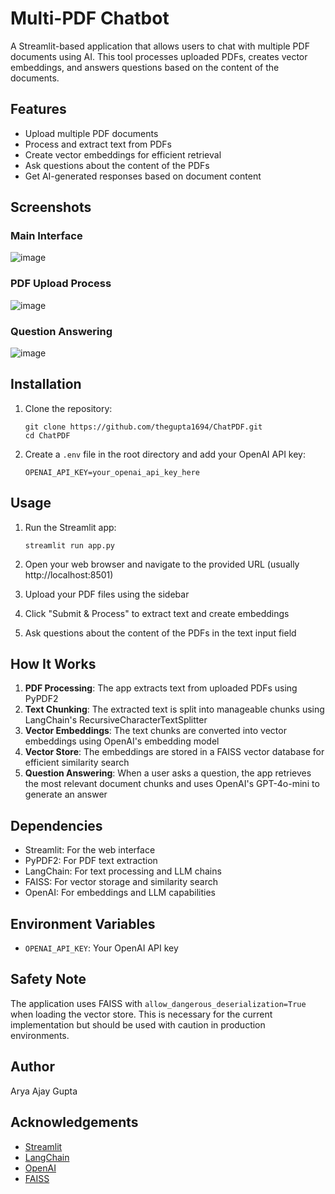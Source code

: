 # Multi-PDF Chatbot

A Streamlit-based application that allows users to chat with multiple PDF documents using AI. This tool processes uploaded PDFs, creates vector embeddings, and answers questions based on the content of the documents.

## Features

- Upload multiple PDF documents
- Process and extract text from PDFs
- Create vector embeddings for efficient retrieval
- Ask questions about the content of the PDFs
- Get AI-generated responses based on document content

## Screenshots

### Main Interface
![image](https://github.com/user-attachments/assets/2b54ef03-8efa-41e3-8adc-fa539386b0c7)

### PDF Upload Process
![image](https://github.com/user-attachments/assets/50a6099b-0052-4dac-abf9-21d69dfeb1f2)

### Question Answering
![image](https://github.com/user-attachments/assets/188c041f-ca1f-4fe7-8e7c-01af216b3802)

## Installation

1. Clone the repository:
   ```
   git clone https://github.com/thegupta1694/ChatPDF.git
   cd ChatPDF
   ```

2. Create a `.env` file in the root directory and add your OpenAI API key:
   ```
   OPENAI_API_KEY=your_openai_api_key_here
   ```

## Usage

1. Run the Streamlit app:
   ```
   streamlit run app.py
   ```

2. Open your web browser and navigate to the provided URL (usually http://localhost:8501)

3. Upload your PDF files using the sidebar

4. Click "Submit & Process" to extract text and create embeddings

5. Ask questions about the content of the PDFs in the text input field

## How It Works

1. **PDF Processing**: The app extracts text from uploaded PDFs using PyPDF2
2. **Text Chunking**: The extracted text is split into manageable chunks using LangChain's RecursiveCharacterTextSplitter
3. **Vector Embeddings**: The text chunks are converted into vector embeddings using OpenAI's embedding model
4. **Vector Store**: The embeddings are stored in a FAISS vector database for efficient similarity search
5. **Question Answering**: When a user asks a question, the app retrieves the most relevant document chunks and uses OpenAI's GPT-4o-mini to generate an answer

## Dependencies

- Streamlit: For the web interface
- PyPDF2: For PDF text extraction
- LangChain: For text processing and LLM chains
- FAISS: For vector storage and similarity search
- OpenAI: For embeddings and LLM capabilities

## Environment Variables

- `OPENAI_API_KEY`: Your OpenAI API key

## Safety Note

The application uses FAISS with `allow_dangerous_deserialization=True` when loading the vector store. This is necessary for the current implementation but should be used with caution in production environments.

## Author

Arya Ajay Gupta

## Acknowledgements

- [Streamlit](https://streamlit.io/)
- [LangChain](https://python.langchain.com/)
- [OpenAI](https://openai.com/)
- [FAISS](https://github.com/facebookresearch/faiss)
